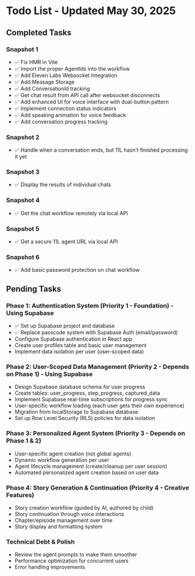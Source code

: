 # Todo List - Updated May 30, 2025

## Completed Tasks

### Snapshot 1

- ✅ Fix HMR in Vite
- ✅ Import the proper AgentIds into the workflow
- ✅ Add Eleven Labs Websocket Integration
- ✅ Add Message Storage
- ✅ Add ConversationId tracking
- ✅ Get chat result from API call after websocket disconnects
- ✅ Add enhanced UI for voice interface with dual-button pattern
- ✅ Implement connection status indicators
- ✅ Add speaking animation for voice feedback
- ✅ Add conversation progress tracking

### Snapshot 2

- ✅ Handle when a conversation ends, but 11L hasn't finished processing it yet

### Snapshot 3

- ✅ Display the results of individual chats

### Snapshot 4

- ✅ Get the chat workflow remotely via local API

### Snapshot 5

- ✅ Get a secure 11L agent URL via local API

### Snapshot 6

- ✅ Add basic password protection on chat workflow

## Pending Tasks

### Phase 1: Authentication System (Priority 1 - Foundation) - Using Supabase

- ✅ Set up Supabase project and database
- ✅ Replace passcode system with Supabase Auth (email/password)
- Configure Supabase authentication in React app
- Create user profiles table and basic user management
- Implement data isolation per user (user-scoped data)

### Phase 2: User-Scoped Data Management (Priority 2 - Depends on Phase 1) - Using Supabase

- Design Supabase database schema for user progress
- Create tables: user_progress, step_progress, captured_data
- Implement Supabase real-time subscriptions for progress sync
- User-specific workflow loading (each user gets their own experience)
- Migration from localStorage to Supabase database
- Set up Row Level Security (RLS) policies for data isolation

### Phase 3: Personalized Agent System (Priority 3 - Depends on Phase 1 & 2)

- User-specific agent creation (not global agents)
- Dynamic workflow generation per user
- Agent lifecycle management (create/cleanup per user session)
- Automated personalized agent creation based on user data

### Phase 4: Story Generation & Continuation (Priority 4 - Creative Features)

- Story creation workflow (guided by AI, authored by child)
- Story continuation through voice interactions
- Chapter/episode management over time
- Story display and formatting system

### Technical Debt & Polish

- Review the agent prompts to make them smoother
- Performance optimization for concurrent users
- Error handling improvements
